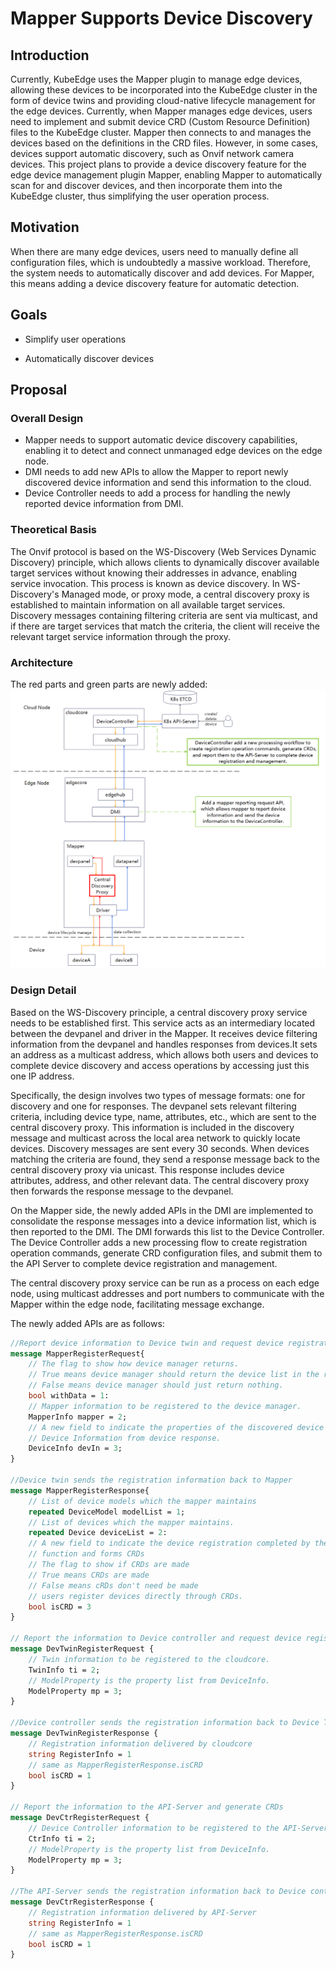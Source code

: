 
# Mapper Supports Device Discovery
## Introduction

Currently, KubeEdge uses the Mapper plugin to manage edge devices, allowing these devices to be incorporated into the KubeEdge cluster in the form of device twins and providing cloud-native lifecycle management for the edge devices. Currently, when Mapper manages edge devices, users need to implement and submit device CRD (Custom Resource Definition) files to the KubeEdge cluster. Mapper then connects to and manages the devices based on the definitions in the CRD files. However, in some cases, devices support automatic discovery, such as Onvif network camera devices. This project plans to provide a device discovery feature for the edge device management plugin Mapper, enabling Mapper to automatically scan for and discover devices, and then incorporate them into the KubeEdge cluster, thus simplifying the user operation process.


## Motivation
When there are many edge devices, users need to manually define all configuration files, which is undoubtedly a massive workload. Therefore, the system needs to automatically discover and add devices. For Mapper, this means adding a device discovery feature for automatic detection.

## Goals
* Simplify user operations

* Automatically discover devices


## Proposal
### Overall Design

- Mapper needs to support automatic device discovery capabilities, enabling it to detect and connect unmanaged edge devices on the edge node.
- DMI needs to add new APIs to allow the Mapper to report newly discovered device information and send this information to the cloud.
- Device Controller needs to add a process for handling the newly reported device information from DMI.

### Theoretical Basis

The Onvif protocol is based on the WS-Discovery (Web Services Dynamic Discovery) principle, which allows clients to dynamically discover available target services without knowing their addresses in advance, enabling service invocation. This process is known as device discovery. In WS-Discovery's Managed mode, or proxy mode, a central discovery proxy is established to maintain information on all available target services. Discovery messages containing filtering criteria are sent via multicast, and if there are target services that match the criteria, the client will receive the relevant target service information through the proxy.

### Architecture

The red parts and green parts are newly added:
<img src="../images/Central_Discovery_proxy_architecture.png">

### **Design Detail**

Based on the WS-Discovery principle, a central discovery proxy service needs to be established first. This service acts as an intermediary located between the devpanel and driver in the Mapper. It receives device filtering information from the devpanel and handles responses from devices.It sets an address as a multicast address, which allows both users and devices to complete device discovery and access operations by accessing just this one IP address.

Specifically, the design involves two types of message formats: one for discovery and one for responses. The devpanel sets relevant filtering criteria, including device type, name, attributes, etc., which are sent to the central discovery proxy. This information is included in the discovery message and multicast across the local area network to quickly locate devices. Discovery messages are sent every 30 seconds. When devices matching the criteria are found, they send a response message back to the central discovery proxy via unicast. This response includes device attributes, address, and other relevant data. The central discovery proxy then forwards the response message to the devpanel.

On the Mapper side, the newly added APIs in the DMI are implemented to consolidate the response messages into a device information list, which is then reported to the DMI. The DMI forwards this list to the Device Controller. The Device Controller adds a new processing flow to create registration operation commands, generate CRD configuration files, and submit them to the API Server to complete device registration and management.

The central discovery proxy service can be run as a process on each edge node, using multicast addresses and port numbers to communicate with the Mapper within the edge node, facilitating message exchange.

The newly added APIs are as follows:

```protobuf
//Report device information to Device twin and request device registration.
message MapperRegisterRequest{
	// The flag to show how device manager returns.
	// True means device manager should return the device list in the response.
	// False means device manager should just return nothing.
	bool withData = 1:
	// Mapper information to be registered to the device manager.
	MapperInfo mapper = 2;
	// A new field to indicate the properties of the discovered device
	// Device Information from device response.
	DeviceInfo devIn = 3;
}

//Device twin sends the registration information back to Mapper
message MapperRegisterResponse{
	// List of device models which the mapper maintains
	repeated DeviceModel modelList = 1;
	// List of devices which the mapper maintains.
	repeated Device deviceList = 2:
	// A new field to indicate the device registration completed by the automatic device discovery
	// function and forms CRDs
	// The flag to show if CRDs are made
	// True means CRDs are made
	// False means cRDs don't need be made
	// users register devices directly through CRDs.
	bool isCRD = 3
}

// Report the information to Device controller and request device registration
message DevTwinRegisterRequest {
	// Twin information to be registered to the cloudcore.
	TwinInfo ti = 2;
	// ModelProperty is the property list from DeviceInfo.
	ModelProperty mp = 3;
}

//Device controller sends the registration information back to Device Twin
message DevTwinRegisterResponse {
	// Registration information delivered by cloudcore
	string RegisterInfo = 1
	// same as MapperRegisterResponse.isCRD
	bool isCRD = 1
}

// Report the information to the API-Server and generate CRDs
message DevCtrRegisterRequest {
	// Device Controller information to be registered to the API-Server.
	CtrInfo ti = 2;
	// ModelProperty is the property list from DeviceInfo.
	ModelProperty mp = 3;
}

//The API-Server sends the registration information back to Device controller
message DevCtrRegisterResponse {
	// Registration information delivered by API-Server
	string RegisterInfo = 1
	// same as MapperRegisterResponse.isCRD
	bool isCRD = 1
}
```



